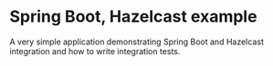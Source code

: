 # Spring Boot, Hazelcast example
A very simple application demonstrating Spring Boot and Hazelcast integration and how to write integration tests.
